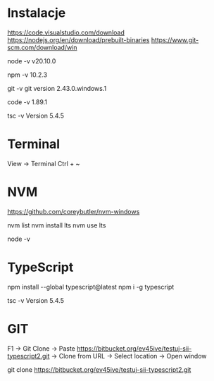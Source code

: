 
# Instalacje 
https://code.visualstudio.com/download 
https://nodejs.org/en/download/prebuilt-binaries
https://www.git-scm.com/download/win

node -v 
v20.10.0

npm -v 
10.2.3

git -v 
git version 2.43.0.windows.1

code -v 
1.89.1

tsc -v 
Version 5.4.5

# Terminal
View -> Terminal Ctrl + ~


# NVM
https://github.com/coreybutler/nvm-windows

nvm list 
nvm install lts 
nvm use lts

node -v 

# TypeScript 
npm install --global typescript@latest
npm i -g typescript

tsc -v 
Version 5.4.5

# GIT 

F1 
-> Git Clone 
-> Paste
https://bitbucket.org/ev45ive/testuj-sii-typescript2.git
-> Clone from URL 
-> Select location
-> Open window

git clone https://bitbucket.org/ev45ive/testuj-sii-typescript2.git
